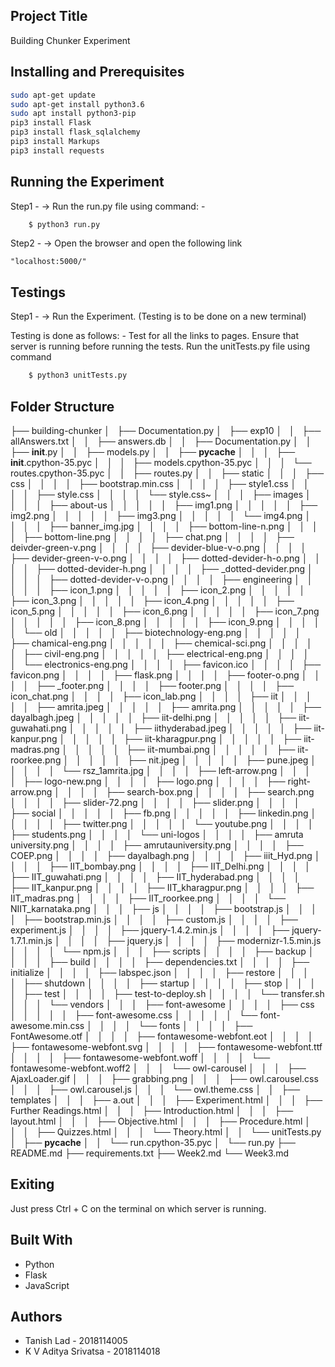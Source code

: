 
## Project Title

Building Chunker Experiment

## Installing and Prerequisites

```bash
sudo apt-get update
sudo apt-get install python3.6
sudo apt install python3-pip
pip3 install Flask
pip3 install flask_sqlalchemy
pip3 install Markups
pip3 install requests
```

## Running the Experiment

Step1 - -> Run the run.py file using command: -
```python
    $ python3 run.py
```

Step2 - -> Open the browser and open the following link

    "localhost:5000/"


## Testings

Step1 - -> Run the Experiment.
(Testing is to be done on a new terminal)

Testing is done as follows: -
Test for all the links to pages. Ensure that server is running before running the tests.
Run the unitTests.py file using command
```python
    $ python3 unitTests.py
```

## Folder Structure

├── building-chunker
│   ├── Documentation.py
│   ├── exp10
│   │   ├── allAnswers.txt
│   │   ├── answers.db
│   │   ├── Documentation.py
│   │   ├── __init__.py
│   │   ├── models.py
│   │   ├── __pycache__
│   │   │   ├── __init__.cpython-35.pyc
│   │   │   ├── models.cpython-35.pyc
│   │   │   └── routes.cpython-35.pyc
│   │   ├── routes.py
│   │   ├── static
│   │   │   ├── css
│   │   │   │   ├── bootstrap.min.css
│   │   │   │   ├── style1.css
│   │   │   │   ├── style.css
│   │   │   │   └── style.css~
│   │   │   ├── images
│   │   │   │   ├── about-us
│   │   │   │   │   ├── img1.png
│   │   │   │   │   ├── img2.png
│   │   │   │   │   ├── img3.png
│   │   │   │   │   └── img4.png
│   │   │   │   ├── banner_img.jpg
│   │   │   │   ├── bottom-line-n.png
│   │   │   │   ├── bottom-line.png
│   │   │   │   ├── chat.png
│   │   │   │   ├── deivder-green-v.png
│   │   │   │   ├── devider-blue-v-o.png
│   │   │   │   ├── devider-green-v-o.png
│   │   │   │   ├── dotted-devider-h-o.png
│   │   │   │   ├── dotted-devider-h.png
│   │   │   │   ├── _dotted-devider.png
│   │   │   │   ├── dotted-devider-v-o.png
│   │   │   │   ├── engineering
│   │   │   │   │   ├── icon_1.png
│   │   │   │   │   ├── icon_2.png
│   │   │   │   │   ├── icon_3.png
│   │   │   │   │   ├── icon_4.png
│   │   │   │   │   ├── icon_5.png
│   │   │   │   │   ├── icon_6.png
│   │   │   │   │   ├── icon_7.png
│   │   │   │   │   ├── icon_8.png
│   │   │   │   │   ├── icon_9.png
│   │   │   │   │   └── old
│   │   │   │   │       ├── biotechnology-eng.png
│   │   │   │   │       ├── chamical-eng.png
│   │   │   │   │       ├── chemical-sci.png
│   │   │   │   │       ├── civil-eng.png
│   │   │   │   │       ├── electrical-eng.png
│   │   │   │   │       └── electronics-eng.png
│   │   │   │   ├── favicon.ico
│   │   │   │   ├── favicon.png
│   │   │   │   ├── flask.png
│   │   │   │   ├── footer-o.png
│   │   │   │   ├── _footer.png
│   │   │   │   ├── footer.png
│   │   │   │   ├── icon_chat.png
│   │   │   │   ├── icon_lab.png
│   │   │   │   ├── iit
│   │   │   │   │   ├── amrita.jpeg
│   │   │   │   │   ├── amrita.png
│   │   │   │   │   ├── dayalbagh.jpeg
│   │   │   │   │   ├── iit-delhi.png
│   │   │   │   │   ├── iit-guwahati.png
│   │   │   │   │   ├── iithyderabad.jpeg
│   │   │   │   │   ├── iit-kanpur.png
│   │   │   │   │   ├── iit-kharagpur.png
│   │   │   │   │   ├── iit-madras.png
│   │   │   │   │   ├── iit-mumbai.png
│   │   │   │   │   ├── iit-roorkee.png
│   │   │   │   │   ├── nit.jpeg
│   │   │   │   │   ├── pune.jpeg
│   │   │   │   │   └── rsz_1amrita.jpg
│   │   │   │   ├── left-arrow.png
│   │   │   │   ├── logo-new.png
│   │   │   │   ├── logo.png
│   │   │   │   ├── right-arrow.png
│   │   │   │   ├── search-box.png
│   │   │   │   ├── search.png
│   │   │   │   ├── slider-72.png
│   │   │   │   ├── slider.png
│   │   │   │   ├── social
│   │   │   │   │   ├── fb.png
│   │   │   │   │   ├── linkedin.png
│   │   │   │   │   ├── twitter.png
│   │   │   │   │   └── youtube.png
│   │   │   │   ├── students.png
│   │   │   │   └── uni-logos
│   │   │   │       ├── amruta university.png
│   │   │   │       ├── amrutauniversity.png
│   │   │   │       ├── COEP.png
│   │   │   │       ├── dayalbagh.png
│   │   │   │       ├── iiit_Hyd.png
│   │   │   │       ├── IIT_bombay.png
│   │   │   │       ├── IIT_Delhi.png
│   │   │   │       ├── IIT_guwahati.png
│   │   │   │       ├── IIT_hyderabad.png
│   │   │   │       ├── IIT_kanpur.png
│   │   │   │       ├── IIT_kharagpur.png
│   │   │   │       ├── IIT_madras.png
│   │   │   │       ├── IIT_roorkee.png
│   │   │   │       └── NIIT_karnataka.png
│   │   │   ├── js
│   │   │   │   ├── bootstrap.js
│   │   │   │   ├── bootstrap.min.js
│   │   │   │   ├── custom.js
│   │   │   │   ├── experiment.js
│   │   │   │   ├── jquery-1.4.2.min.js
│   │   │   │   ├── jquery-1.7.1.min.js
│   │   │   │   ├── jquery.js
│   │   │   │   ├── modernizr-1.5.min.js
│   │   │   │   └── npm.js
│   │   │   ├── scripts
│   │   │   │   ├── backup
│   │   │   │   ├── build
│   │   │   │   ├── dependencies.txt
│   │   │   │   ├── initialize
│   │   │   │   ├── labspec.json
│   │   │   │   ├── restore
│   │   │   │   ├── shutdown
│   │   │   │   ├── startup
│   │   │   │   ├── stop
│   │   │   │   ├── test
│   │   │   │   ├── test-to-deploy.sh
│   │   │   │   └── transfer.sh
│   │   │   └── vendors
│   │   │       ├── font-awesome
│   │   │       │   ├── css
│   │   │       │   │   ├── font-awesome.css
│   │   │       │   │   └── font-awesome.min.css
│   │   │       │   └── fonts
│   │   │       │       ├── FontAwesome.otf
│   │   │       │       ├── fontawesome-webfont.eot
│   │   │       │       ├── fontawesome-webfont.svg
│   │   │       │       ├── fontawesome-webfont.ttf
│   │   │       │       ├── fontawesome-webfont.woff
│   │   │       │       └── fontawesome-webfont.woff2
│   │   │       └── owl-carousel
│   │   │           ├── AjaxLoader.gif
│   │   │           ├── grabbing.png
│   │   │           ├── owl.carousel.css
│   │   │           ├── owl.carousel.js
│   │   │           └── owl.theme.css
│   │   ├── templates
│   │   │   ├── a.out
│   │   │   ├── Experiment.html
│   │   │   ├── Further Readings.html
│   │   │   ├── Introduction.html
│   │   │   ├── layout.html
│   │   │   ├── Objective.html
│   │   │   ├── Procedure.html
│   │   │   ├── Quizzes.html
│   │   │   └── Theory.html
│   │   └── unitTests.py
│   ├── __pycache__
│   │   └── run.cpython-35.pyc
│   └── run.py
├── README.md
├── requirements.txt
├── Week2.md
└── Week3.md

## Exiting

Just press Ctrl + C on the terminal on which server is running.

## Built With

* Python 
* Flask
* JavaScript

## Authors

* Tanish Lad - 2018114005
* K V Aditya Srivatsa - 2018114018

